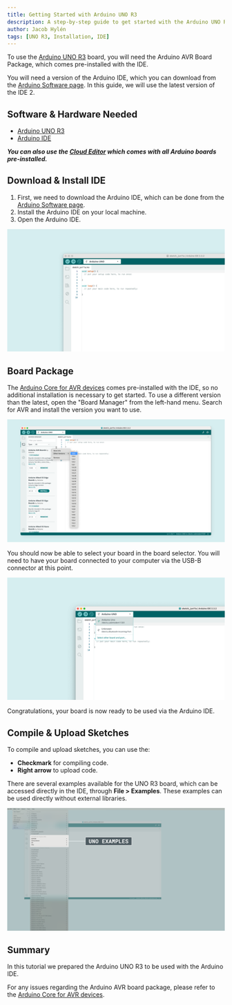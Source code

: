 ```yaml
---
title: Getting Started with Arduino UNO R3
description: A step-by-step guide to get started with the Arduino UNO R3.
author: Jacob Hylén
tags: [UNO R3, Installation, IDE]
---
```


To use the [Arduino UNO R3](/hardware/uno-rev3/) board, you will need the Arduino AVR Board Package, which comes pre-installed with the IDE.

You will need a version of the Arduino IDE, which you can download from the [Arduino Software page](https://www.arduino.cc/en/software). In this guide, we will use the latest version of the IDE 2.

## Software & Hardware Needed

- [Arduino UNO R3](https://store.arduino.cc/products/arduino-uno-rev3)
- [Arduino IDE](/software/ide-v2)

***You can also use the [Cloud Editor](https://create.arduino.cc/editor) which comes with all Arduino boards pre-installed.*** 

## Download & Install IDE

1. First, we need to download the Arduino IDE, which can be done from the [Arduino Software page](https://www.arduino.cc/en/software/).
2. Install the Arduino IDE on your local machine.
3. Open the Arduino IDE.

![The Arduino IDE.](./assets/open-ide.png)

## Board Package

The [Arduino Core for AVR devices](https://github.com/arduino/ArduinoCore-avr) comes pre-installed with the IDE, so no additional installation is necessary to get started. To use a different version than the latest, open the "Board Manager" from the left-hand menu. Search for AVR and install the version you want to use.

![Arduino AVR Board Package](./assets/install-uno-core.png)

You should now be able to select your board in the board selector. You will need to have your board connected to your computer via the USB-B connector at this point.

![Arduino UNO R3 board found.](./assets/uno-connected.png)

Congratulations, your board is now ready to be used via the Arduino IDE.

## Compile & Upload Sketches

To compile and upload sketches, you can use the:
- **Checkmark** for compiling code.
- **Right arrow** to upload code.

There are several examples available for the UNO R3 board, which can be accessed directly in the IDE, through **File > Examples**. These examples can be used directly without external libraries.

![UNO R3 examples.](./assets/uno-examples.png)

## Summary

In this tutorial we prepared the Arduino UNO R3 to be used with the Arduino IDE.

For any issues regarding the Arduino AVR board package, please refer to the [Arduino Core for AVR devices](https://github.com/arduino/ArduinoCore-avr).